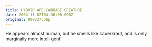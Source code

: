 ```yaml
---
title: HYBRID APE-CABBAGE CREATURE
date: 2004-11-02T04:36:00.000Z
original: 000227.php
---
```


He appears almost human, but he smells like sauerkraut, and is only marginally more intelligent!
